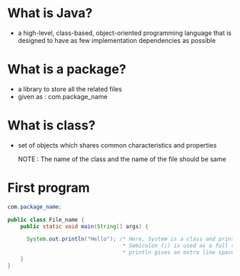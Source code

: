 # What is Java?
- a high-level, class-based, object-oriented programming language that is designed to have as few implementation dependencies as possible

# What is a package?
- a library to store all the related files
- given as : com.package_name

# What is class?
- set of objects which shares common characteristics and properties

  NOTE :
  The name of the class and the name of the file should be same

# First program

```java
com.package_name;

public class File_name {
    public static void main(String[] args) {

      System.out.println("Hello"); /* Here, System is a class and println is a function inside this class that is being used as a method
                                    * Semicolon (;) is used as a full stop after every line
                                    * println gives an extra line space after output where as print does not */
    }
}
